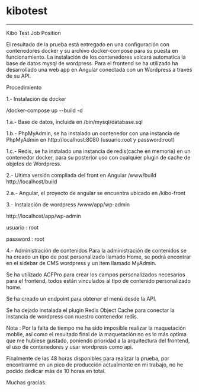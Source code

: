 # kibotest
----------------------
Kibo Test Job Position

El resultado de la prueba está entregado en una configuración con contenedores docker y su archivo docker-compose para su puesta en funcionamiento. 
La instalación de los contenedores volcará automatica la base de datos mysql de wordpress.
Para el frontend se ha utilizado ha desarrollado una web app en Angular conectada con un Wordpress a través de su API.


Procedimiento

1.- Instalación de docker

/docker-compose up --build -d

1.a.- Base de datos, incluida en /bin/mysql/database.sql

1.b.- PhpMyAdmin, se ha instalado un contenedor con una instancia de PhpMyAdmin en http://localhost:8080 (usuario:root y password:root)

1.c.- Redis, se ha instalado una instancia de redis(cache en memoria) en un contenedor docker, para su posterior uso con cualquier plugin de cache de objetos de Wordpress.


2.- Ultima versión compilada del front en Angular
/www/build
http://localhost/build

2.a.- Angular, el proyecto de angular se encuentra ubicado en /kibo-front


3.- Instalación de wordpress 
/www/app/wp-admin

http://localhost/app/wp-admin

usuario : root

password : root


4.- Administración de contenidos
Para la administración de contenidos se ha creado un tipo de post personalizado llamado Home, se podrá encontrar en el sidebar de CMS wordpress y un item llamado MyAdmin.

Se ha utilizado ACFPro para crear los campos personalizados necesarios para el frontend, todos están vinculados al tipo de contenido personalizado home.

Se ha creado un endpoint para obtener el menú desde la API.

Se ha dejado instalada el plugin Redis Object Cache para conectar la instancia de wordpress con nuestro contenedor redis.



Nota : Por la falta de tiempo me ha sido imposible realizar la maquetación mobile, así como el resultado final de la maquetación no es lo más optima que me hubiese gustado, poniendo prioridad a la arquitectura del frontend, el uso de contenedores y usar wordpress como api.


Finalmente de las 48 horas disponibles para realizar la prueba, por encontrarme en un pico de producción actualmente en mi trabajo, no he podido dedicar más de 10 horas en total. 


Muchas gracias.
